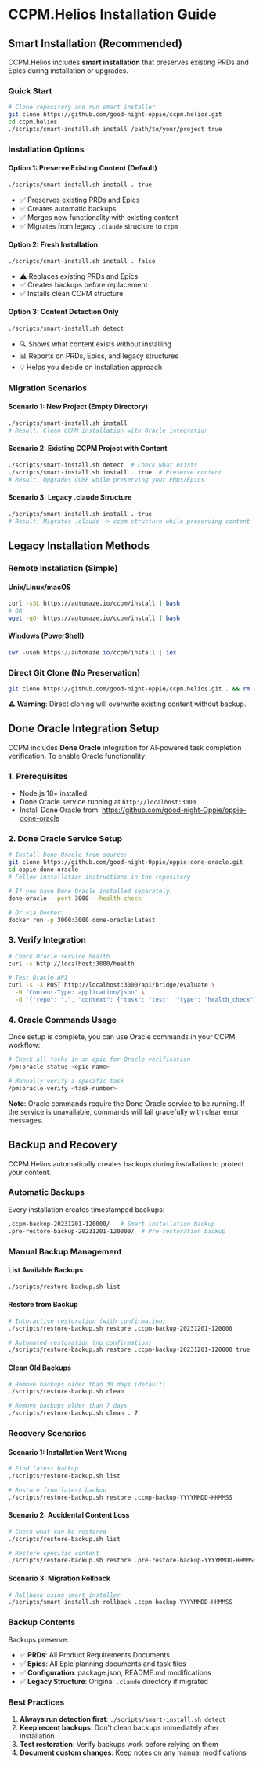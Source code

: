 # CCPM.Helios Installation Guide

## Smart Installation (Recommended)

CCPM.Helios includes **smart installation** that preserves existing PRDs and Epics during installation or upgrades.

### Quick Start

```bash
# Clone repository and run smart installer
git clone https://github.com/good-night-oppie/ccpm.helios.git
cd ccpm.helios
./scripts/smart-install.sh install /path/to/your/project true
```

### Installation Options

#### Option 1: Preserve Existing Content (Default)
```bash
./scripts/smart-install.sh install . true
```
- ✅ Preserves existing PRDs and Epics
- ✅ Creates automatic backups
- ✅ Merges new functionality with existing content
- ✅ Migrates from legacy `.claude` structure to `ccpm`

#### Option 2: Fresh Installation
```bash
./scripts/smart-install.sh install . false
```
- ⚠️ Replaces existing PRDs and Epics
- ✅ Creates backups before replacement
- ✅ Installs clean CCPM structure

#### Option 3: Content Detection Only
```bash
./scripts/smart-install.sh detect
```
- 🔍 Shows what content exists without installing
- 📊 Reports on PRDs, Epics, and legacy structures
- 💡 Helps you decide on installation approach

### Migration Scenarios

#### Scenario 1: New Project (Empty Directory)
```bash
./scripts/smart-install.sh install
# Result: Clean CCPM installation with Oracle integration
```

#### Scenario 2: Existing CCPM Project with Content
```bash
./scripts/smart-install.sh detect  # Check what exists
./scripts/smart-install.sh install . true  # Preserve content
# Result: Upgrades CCMP while preserving your PRDs/Epics
```

#### Scenario 3: Legacy .claude Structure
```bash
./scripts/smart-install.sh install . true
# Result: Migrates .claude -> ccpm structure while preserving content
```

## Legacy Installation Methods

### Remote Installation (Simple)

#### Unix/Linux/macOS
```bash
curl -sSL https://automaze.io/ccpm/install | bash
# OR
wget -qO- https://automaze.io/ccpm/install | bash
```

#### Windows (PowerShell)
```powershell
iwr -useb https://automaze.io/ccpm/install | iex
```

### Direct Git Clone (No Preservation)
```bash
git clone https://github.com/good-night-oppie/ccpm.helios.git . && rm -rf .git
```

⚠️ **Warning**: Direct cloning will overwrite existing content without backup.

## Done Oracle Integration Setup

CCPM includes **Done Oracle** integration for AI-powered task completion verification. To enable Oracle functionality:

### 1. Prerequisites
- Node.js 18+ installed
- Done Oracle service running at `http://localhost:3000`
- Install Done Oracle from: https://github.com/good-night-Oppie/oppie-done-oracle

### 2. Done Oracle Service Setup

```bash
# Install Done Oracle from source:
git clone https://github.com/good-night-Oppie/oppie-done-oracle.git
cd oppie-done-oracle
# Follow installation instructions in the repository

# If you have Done Oracle installed separately:
done-oracle --port 3000 --health-check

# Or via Docker:
docker run -p 3000:3000 done-oracle:latest
```

### 3. Verify Integration

```bash
# Check Oracle service health
curl -s http://localhost:3000/health

# Test Oracle API
curl -s -X POST http://localhost:3000/api/bridge/evaluate \
  -H "Content-Type: application/json" \
  -d '{"repo": ".", "context": {"task": "test", "type": "health_check"}}'
```

### 4. Oracle Commands Usage

Once setup is complete, you can use Oracle commands in your CCPM workflow:

```bash
# Check all tasks in an epic for Oracle verification
/pm:oracle-status <epic-name>

# Manually verify a specific task
/pm:oracle-verify <task-number>
```

**Note**: Oracle commands require the Done Oracle service to be running. If the service is unavailable, commands will fail gracefully with clear error messages.

## Backup and Recovery

CCPM.Helios automatically creates backups during installation to protect your content.

### Automatic Backups

Every installation creates timestamped backups:
```bash
.ccpm-backup-20231201-120000/   # Smart installation backup
.pre-restore-backup-20231201-120000/  # Pre-restoration backup
```

### Manual Backup Management

#### List Available Backups
```bash
./scripts/restore-backup.sh list
```

#### Restore from Backup
```bash
# Interactive restoration (with confirmation)
./scripts/restore-backup.sh restore .ccpm-backup-20231201-120000

# Automated restoration (no confirmation)
./scripts/restore-backup.sh restore .ccpm-backup-20231201-120000 true
```

#### Clean Old Backups
```bash
# Remove backups older than 30 days (default)
./scripts/restore-backup.sh clean

# Remove backups older than 7 days
./scripts/restore-backup.sh clean . 7
```

### Recovery Scenarios

#### Scenario 1: Installation Went Wrong
```bash
# Find latest backup
./scripts/restore-backup.sh list

# Restore from latest backup
./scripts/restore-backup.sh restore .ccmp-backup-YYYYMMDD-HHMMSS
```

#### Scenario 2: Accidental Content Loss
```bash
# Check what can be restored
./scripts/restore-backup.sh list

# Restore specific content
./scripts/restore-backup.sh restore .pre-restore-backup-YYYYMMDD-HHMMSS
```

#### Scenario 3: Migration Rollback
```bash
# Rollback using smart installer
./scripts/smart-install.sh rollback .ccpm-backup-YYYYMMDD-HHMMSS
```

### Backup Contents

Backups preserve:
- ✅ **PRDs**: All Product Requirements Documents
- ✅ **Epics**: All Epic planning documents and task files
- ✅ **Configuration**: package.json, README.md modifications
- ✅ **Legacy Structure**: Original `.claude` directory if migrated

### Best Practices

1. **Always run detection first**: `./scripts/smart-install.sh detect`
2. **Keep recent backups**: Don't clean backups immediately after installation
3. **Test restoration**: Verify backups work before relying on them
4. **Document custom changes**: Keep notes on any manual modifications
